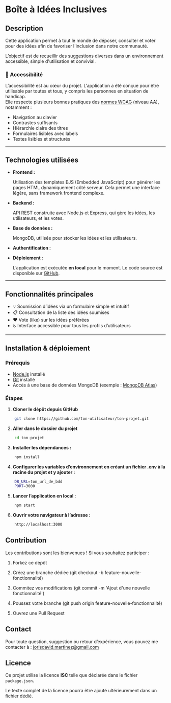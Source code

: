 # Boîte à Idées Inclusives

## Description

Cette application permet à tout le monde de déposer, consulter et voter pour des idées afin de favoriser l'inclusion dans notre communauté.

L’objectif est de recueillir des suggestions diverses dans un environnement accessible, simple d'utilisation et convivial.

### 🎯 Accessibilité

L’accessibilité est au cœur du projet. L’application a été conçue pour être utilisable par toutes et tous, y compris les personnes en situation de handicap.  
Elle respecte plusieurs bonnes pratiques des [normes WCAG](https://www.w3.org/WAI/standards-guidelines/wcag/) (niveau AA), notamment :

- Navigation au clavier
- Contrastes suffisants
- Hiérarchie claire des titres
- Formulaires lisibles avec labels
- Textes lisibles et structurés

---

## Technologies utilisées

- **Frontend :**

  Utilisation des templates EJS (Embedded JavaScript) pour générer les pages HTML dynamiquement côté serveur. Cela permet une interface légère, sans framework frontend complexe.

- **Backend :**

  API REST construite avec Node.js et Express, qui gère les idées, les utilisateurs, et les votes.

- **Base de données :**

  MongoDB, utilisée pour stocker les idées et les utilisateurs.

- **Authentification :**

- **Déploiement :**

  L’application est exécutée **en local** pour le moment. Le code source est disponible sur [GitHub](https://github.com/ton-utilisateur/ton-projet).

---

## Fonctionnalités principales

- 💡 Soumission d’idées via un formulaire simple et intuitif
- 📋 Consultation de la liste des idées soumises
- ❤️ Vote (like) sur les idées préférées
- ♿ Interface accessible pour tous les profils d’utilisateurs

---

## Installation & déploiement

### Prérequis

- [Node.js](https://nodejs.org/) installé
- [Git](https://git-scm.com/) installé
- Accès à une base de données MongoDB (exemple : [MongoDB Atlas](https://www.mongodb.com/cloud/atlas))

### Étapes

1. **Cloner le dépôt depuis GitHub**

```bash
    git clone https://github.com/ton-utilisateur/ton-projet.git
```

2. **Aller dans le dossier du projet**

```bash
    cd ton-projet
```

3. **Installer les dépendances :**

```bash
    npm install
```

4. **Configurer les variables d’environnement en créant un fichier .env à la racine du projet et y ajouter :**

```bash
    DB_URL=ton_url_de_bdd
    PORT=3000
```

5. **Lancer l’application en local :**

```bash
    npm start
```

6. **Ouvrir votre navigateur à l’adresse :**

```bash
    http://localhost:3000
```

## Contribution

Les contributions sont les bienvenues !
Si vous souhaitez participer :

1. Forkez ce dépôt

2. Créez une branche dédiée (git checkout -b feature-nouvelle-fonctionnalité)

3. Commitez vos modifications (git commit -m 'Ajout d'une nouvelle fonctionnalité')

4. Poussez votre branche (git push origin feature-nouvelle-fonctionnalité)

5. Ouvrez une Pull Request

## Contact

Pour toute question, suggestion ou retour d’expérience, vous pouvez me contacter à : [jorisdavid.martinez@gmail.com](mailto:jorisdavid.martinez@gmail.com)

## Licence

Ce projet utilise la licence **ISC** telle que déclarée dans le fichier `package.json`.

Le texte complet de la licence pourra être ajouté ultérieurement dans un fichier dédié.
